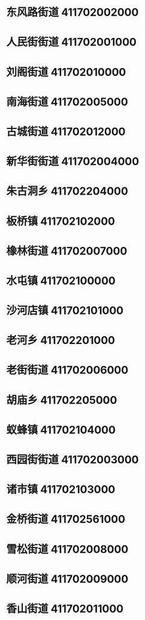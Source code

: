 # 东风路街道 411702002000
# 人民街街道 411702001000
# 刘阁街道 411702010000
# 南海街道 411702005000
# 古城街道 411702012000
# 新华街街道 411702004000
# 朱古洞乡 411702204000
# 板桥镇 411702102000
# 橡林街道 411702007000
# 水屯镇 411702100000
# 沙河店镇 411702101000
# 老河乡 411702201000
# 老街街道 411702006000
# 胡庙乡 411702205000
# 蚁蜂镇 411702104000
# 西园街街道 411702003000
# 诸市镇 411702103000
# 金桥街道 411702561000
# 雪松街道 411702008000
# 顺河街道 411702009000
# 香山街道 411702011000
